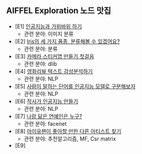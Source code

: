 ## AIFFEL Exploration 노드 맛집



* [E1] [인공지능과 가위바위 하기](https://github.com/vg-rlo/aiffel_nodes/blob/master/Exploration/Convnet_image_classification)
  - 관련 분야: 이미지 분류 
* [E2] [Iris의 세 가지 품종, 분류해볼 수 있겠어요?](https://github.com/vg-rlo/aiffel_nodes/tree/master/Exploration/Scikit-learn_classification)
  - 관련 분야: 분류
* [E3] [카메라 스티커앱 만들기 첫걸음](https://github.com/vg-rlo/aiffel_nodes/blob/master/Exploration/Opencv_image_mapping)
  - 관련 분야: dlib
* [E4] [영화리뷰 텍스트 감성분석하기](https://github.com/vg-rlo/aiffel_nodes/blob/master/Exploration/Rnn_sentiment_classification)
  - 관련 분야: NLP
* [E5] [사람이 말하는 단어를 인공지능 모델로 구분해보자](https://github.com/vg-rlo/aiffel_nodes/blob/master/Exploration/Cnn_speech_recognition)
  - 관련 분야: NLP
* [E6] [작사가 인공지능 만들기](https://github.com/vg-rlo/aiffel_nodes/blob/master/Exploration/Lstm_lyrics_composer)
  - 관련 분야: NLP
* [E7] [나랑 닮은 연예인은 누구?](https://github.com/vg-rlo/aiffel_nodes/blob/master/Exploration/Facenet_face_embedding)
  * 관련 분야: facenet
* [E8] [아이유팬이 좋아할 만한 다른 아티스트 찾기](https://github.com/vg-rlo/aiffel_nodes/tree/master/Exploration/Als_movie_recommendation)
  * 관련 분야: 추천알고리즘, MF, Csr matrix
* [E9]



